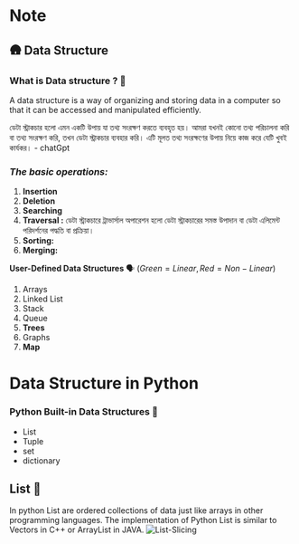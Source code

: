 # Note

## 🛖 Data Structure

### What is Data structure ? 🤔

A data structure is a way of organizing and storing data in a computer so that it can be accessed and manipulated efficiently.

ডেটা স্ট্রাকচার হলো এমন একটি উপায় যা তথ্য সংরক্ষণ করতে ব্যবহৃত হয়। আমরা যখনই কোনো তথ্য পরিচালনা করি বা তথ্য সংরক্ষণ করি, তখন ডেটা স্ট্রাকচার ব্যবহার করি। এটি মূলত তথ্য সংরক্ষণের উপায় নিয়ে কাজ করে যেটি খুবই কার্যকর। - chatGpt

### ***The basic operations:***

1. **Insertion**
2. **Deletion**
3. **Searching**
4. **Traversal :** ডেটা স্ট্রাকচারে ট্রাভার্সাল অপারেশন হলো ডেটা স্ট্রাকচারের সমস্ত উপাদান বা ডেটা এলিমেন্ট পরিদর্শনের পদ্ধতি বা প্রক্রিয়া।
5. **Sorting:**
6. **Merging:** 

**User-Defined Data Structures** 🗣️ $(Green = Linear, Red = Non-Linear)$

1. Arrays
2. Linked List
3. Stack
4. Queue
5. **Trees**
6. Graphs
7. **Map**

# Data Structure in Python

### **Python Built-in Data Structures** 🏦

- List
- Tuple
- set
- dictionary

## List 📝

In python List are ordered collections of data just like arrays in other programming languages. The implementation of Python List is similar to Vectors in C++ or ArrayList in JAVA.
![List-Slicing](https://github.com/mahede182/data_structure_Python/assets/53116487/e3179530-0629-418d-945c-4a080c2fcade)

